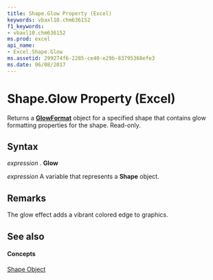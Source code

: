 ```yaml
---
title: Shape.Glow Property (Excel)
keywords: vbaxl10.chm636152
f1_keywords:
- vbaxl10.chm636152
ms.prod: excel
api_name:
- Excel.Shape.Glow
ms.assetid: 299274f6-2285-ce40-e29b-83795368efe3
ms.date: 06/08/2017
---
```



# Shape.Glow Property (Excel)

Returns a  **[GlowFormat](http://msdn.microsoft.com/library/b89e2245-e3a4-4a8c-cd4f-86396ad71a5b%28Office.15%29.aspx)** object for a specified shape that contains glow formatting properties for the shape. Read-only.


## Syntax

 _expression_ . **Glow**

 _expression_ A variable that represents a **Shape** object.


## Remarks

The glow effect adds a vibrant colored edge to graphics.


## See also


#### Concepts


[Shape Object](shape-object-excel.md)

